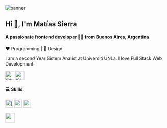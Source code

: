 
![banner](https://user-images.githubusercontent.com/36944271/87879665-b5d9a700-c9c2-11ea-97c8-df01d867c0cd.jpg)

<h2 align="left">Hi 👋, I'm Matías Sierra</h2>

<h4 align="left">A passionate frontend developer 👨‍💻  from Buenos Aires, Argentina</h4>

:heart: Programming | :black_heart: Design

I am a second Year Sistem Analist at Universiti UNLa. I love Full Stack Web Development.



<p align="left">
  <a href="https://twitter.com/Mati__raw" target="blank">
    <img align="center" src="https://cdn.jsdelivr.net/npm/simple-icons@3.0.1/icons/twitter.svg" alt="midudev" height="28px" width="28px" />
  </a>
  <a href="https://www.instagram.com/matti.js/" target="blank">
    <img align="left" src="https://cdn.jsdelivr.net/npm/simple-icons@3.0.1/icons/instagram.svg" alt="midu.dev" height="28px" width="28px" />
  </a>
</p>

#### 💻 Skills
<p align="left">
  <img src="https://konpa.github.io/devicon/devicon.git/icons/javascript/javascript-original.svg" alt="javascript" width="24px" height="24px"/>
  <img src="https://konpa.github.io/devicon/devicon.git/icons/css3/css3-original-wordmark.svg" alt="css3" width="24px" height="24px"/>
  <img src="https://konpa.github.io/devicon/devicon.git/icons/react/react-original-wordmark.svg" alt="react" width="24px" height="24px"/>
</p>
<img src="https://media.giphy.com/media/WUlplcMpOCEmTGBtBW/giphy.gif" width="30">
